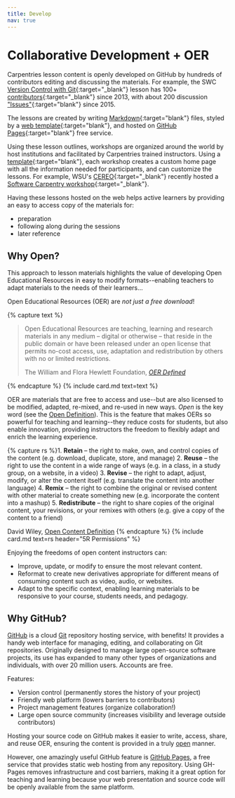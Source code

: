```yaml
---
title: Develop
nav: true
---
```


# Collaborative Development + OER

Carpentries lesson content is openly developed on GitHub by hundreds of contributors editing and discussing the materials.
For example, the SWC [Version Control with Git](http://swcarpentry.github.io/git-novice/){:target="_blank"} lesson has 100+ [contributors](https://github.com/swcarpentry/git-novice/graphs/contributors){:target="_blank"} since 2013, with about 200 discussion ["Issues"](https://github.com/swcarpentry/git-novice/issues){:target="blank"} since 2015.

The lessons are created by writing [Markdown](https://daringfireball.net/projects/markdown/){:target="blank"} files, styled by a [web template](https://github.com/carpentries/lesson-example){:target="blank"}, and hosted on [GitHub Pages](https://pages.github.com/){:target="blank"} free service.

Using these lesson outlines, workshops are organized around the world by host institutions and facilitated by Carpentries trained instructors.
Using a [template](https://github.com/carpentries/workshop-template){:target="blank"}, each workshop creates a custom home page with all the information needed for participants, and can customize the lessons. 
For example, WSU's [CEREO](https://cereo.wsu.edu/){:target="_blank"} recently hosted a [Software Carpentry workshop](https://mbrousil.github.io/2019-04-08-wsu/){:target="_blank"}.

Having these lessons hosted on the web helps active learners by providing an easy to access copy of the materials for: 

- preparation
- following along during the sessions
- later reference

## Why Open?

This approach to lesson materials highlights the value of developing Open Educational Resources in easy to modify formats--enabling teachers to adapt materials to the needs of their learners...

Open Educational Resources (OER) are *not just a free download*!

{% capture text %}<blockquote class="blockquote">
<p>Open Educational Resources are teaching, learning and research materials in any medium – digital or otherwise – that reside in the public domain or have been released under an open license that permits no-cost access, use, adaptation and redistribution by others with no or limited restrictions.</p>
<div class="blockquote-footer text-right">The William and Flora Hewlett Foundation, <cite title="Source Title"><a href="https://hewlett.org/strategy/open-educational-resources/" target="_blank">OER Defined</a></cite></div>
</blockquote>{% endcapture %}
{% include card.md text=text %}

OER are materials that are free to access and use--but are also licensed to be modified, adapted, re-mixed, and re-used in new ways. 
*Open* is the key word (see the [Open Definition](https://opendefinition.org/)).
This is the feature that makes OERs so powerful for teaching and learning--they reduce costs for students, but also enable innovation, providing instructors the freedom to flexibly adapt and enrich the learning experience.

{% capture rs %}1. **Retain** – the right to make, own, and control copies of the content (e.g. download, duplicate, store, and manage)
2. **Reuse** – the right to use the content in a wide range of ways (e.g. in a class, in a study group, on a website, in a video)
3. **Revise** – the right to adapt, adjust, modify, or alter the content itself (e.g. translate the content into another language)
4. **Remix** – the right to combine the original or revised content with other material to create something new (e.g. incorporate the content into a mashup)
5. **Redistribute** – the right to share copies of the original content, your revisions, or your remixes with others (e.g. give a copy of the content to a friend)

David Wiley, [Open Content Definition](http://opencontent.org/definition/)
{% endcapture %}
{% include card.md text=rs header="5R Permissions" %}

Enjoying the freedoms of open content instructors can:

- Improve, update, or modify to ensure the most relevant content.
- Reformat to create new derivatives appropriate for different means of consuming content such as video, audio, or websites.
- Adapt to the specific context, enabling learning materials to be responsive to your course, students needs, and pedagogy.

## Why <span class="fab fa-github"></span> GitHub?

[GitHub](https://github.com/) is a cloud [Git](https://git-scm.com/) repository hosting service, with benefits!
It provides a handy web interface for managing, editing, and collaborating on Git repositories.
Originally designed to manage large open-source software projects, its use has expanded to many other types of organizations and individuals, with over 20 million users.
Accounts are free.

Features: 

- Version control (permanently stores the history of your project)
- Friendly web platform (lowers barriers to contributors)
- Project management features (organize collaboration!)
- Large open source community (increases visibility and leverage outside contributors)

Hosting your source code on GitHub makes it easier to write, access, share, and reuse OER, ensuring the content is provided in a truly [open](https://opendefinition.org/) manner.

However, one amazingly useful GitHub feature is [GitHub Pages](https://guides.github.com/features/pages/), a free service that provides static web hosting from any repository.
Using GH-Pages removes infrastructure and cost barriers, making it a great option for teaching and learning because your web presentation and source code will be openly available from the same platform.
